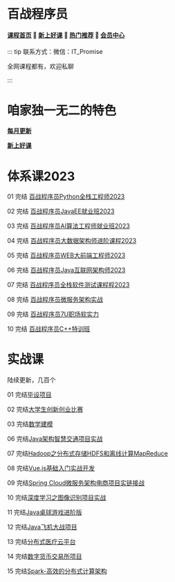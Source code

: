 # 百战程序员

#### [**课程首页**](../../README.md) 💖 [**新上好课**](./xshk.md) 💖 [**热门推荐**](./rmtj.md) 💖 [**会员中心**](./vip.md)

::: tip
联系方式：微信：IT_Promise

全网课程都有，欢迎私聊

 

:::

# 咱家独一无二的特色

[**每月更新**](https://www.itbaizhan.com/course/update)

[**新上好课**](https://www.itbaizhan.com/recommend.html)

# 体系课2023

01 完结 [百战程序员Python全栈工程师2023](https://www.itbaizhan.com/stages/id/17)

02 完结 [百战程序员JavaEE就业班2023](https://www.itbaizhan.com/stages/id/4)

03 完结 [百战程序员AI算法工程师就业班2023](https://www.itbaizhan.com/stages/id/31)

04 完结 [百战程序员大数据架构师进阶课程2023](https://www.itbaizhan.com/stages/id/10)

05 完结 [百战程序员WEB大前端工程师2023](https://www.itbaizhan.com/stages/id/16)

06 完结 [百战程序员Java互联网架构师2023](https://www.itbaizhan.com/stages/id/29)

07 完结 [百战程序员全栈软件测试课程程2023](https://www.itbaizhan.com/stages/id/20)

08 完结 [百战程序员微服务架构实战](https://www.itbaizhan.com/stages/id/33)

09 完结 [百战程序员7U职场软实力](https://www.itbaizhan.com/stages/id/9)

10 完结 [百战程序员C++特训班](https://www.itbaizhan.com/stages/id/39)

# 实战课

陆续更新，几百个

01 完结[毕设项目](http://www.itbaizhan.cn/course/ai)

02 完结[大学生创新创业比赛](http://www.itbaizhan.cn/stages/id/34)

03 完结[数学建模](http://www.itbaizhan.cn/stages/id/35)

06 完结[Java架构智慧交通项目实战](http://www.itbaizhan.cn/course/ai)

07 完结[Hadoop之分布式存储HDFS和离线计算MapReduce](http://www.itbaizhan.cn/course/ai)

08 完结[Vue.js基础入门实战开发](http://www.itbaizhan.cn/course/ai)

09 完结[Spring Cloud微服务架构电商项目实链接战](https://www.itbaizhan.com/course/spring_cloud)

10 完结[深度学习之图像识别项目实战](http://www.itbaizhan.cn/course/ai)

11 完结[Java桌球游戏进阶版](https://www.itbaizhan.com/course/billiard)

12 完结[Java飞机大战项目](https://www.itbaizhan.com/course/aircraft)

13 完结[分布式医疗云平台](https://www.itbaizhan.com/course/medical)

14 完结[数字货币交易所项目](https://www.itbaizhan.com/course/currency)

15 完结[Spark-高效的分布式计算架构](https://www.itbaizhan.com/course/spark)


